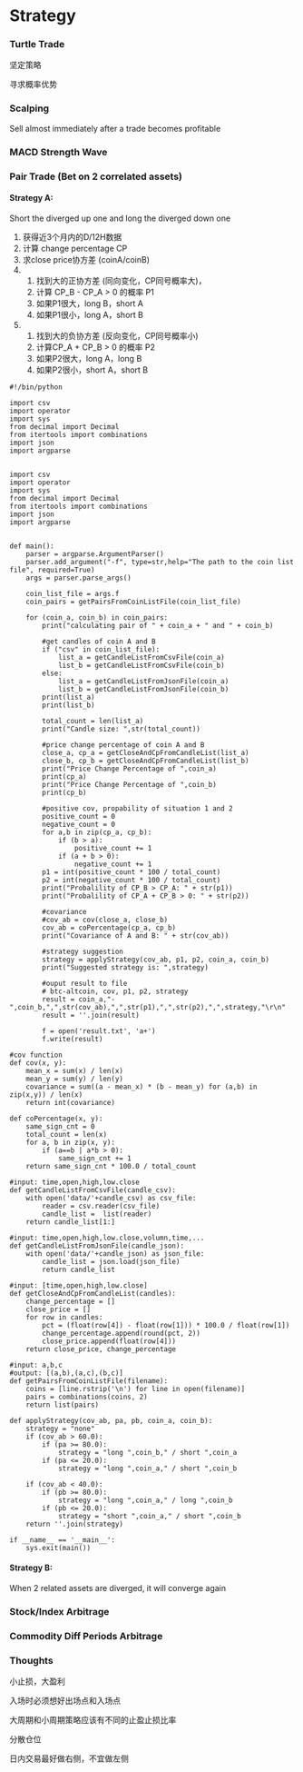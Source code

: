 # Strategy

### Turtle Trade

坚定策略

寻求概率优势

### Scalping

Sell almost immediately after a trade becomes profitable

### MACD Strength Wave

### Pair Trade \(Bet on 2 correlated assets\)

#### Strategy A: 

Short the diverged up one and long the diverged down one

1. 获得近3个月内的D/12H数据
2. 计算 change percentage CP
3. 求close price协方差 \(coinA/coinB\)
4. 1. 找到大的正协方差 \(同向变化，CP同号概率大\)，
   2. 计算 CP\_B - CP\_A &gt; 0 的概率 P1
   3. 如果P1很大，long B，short A
   4. 如果P1很小，long A，short B
5. 1. 找到大的负协方差 \(反向变化，CP同号概率小\)
   2. 计算CP\_A + CP\_B &gt; 0 的概率 P2
   3. 如果P2很大，long A，long B
   4. 如果P2很小，short A，short B

```text
#!/bin/python

import csv
import operator
import sys
from decimal import Decimal
from itertools import combinations
import json
import argparse


import csv
import operator
import sys
from decimal import Decimal
from itertools import combinations
import json
import argparse


def main():
    parser = argparse.ArgumentParser()
    parser.add_argument("-f", type=str,help="The path to the coin list file", required=True)
    args = parser.parse_args()

    coin_list_file = args.f
    coin_pairs = getPairsFromCoinListFile(coin_list_file)

    for (coin_a, coin_b) in coin_pairs:
        print("calculating pair of " + coin_a + " and " + coin_b)
    
        #get candles of coin A and B
        if ("csv" in coin_list_file):
            list_a = getCandleListFromCsvFile(coin_a)
            list_b = getCandleListFromCsvFile(coin_b)
        else:
            list_a = getCandleListFromJsonFile(coin_a)
            list_b = getCandleListFromJsonFile(coin_b)
        print(list_a)
        print(list_b)

        total_count = len(list_a)
        print("Candle size: ",str(total_count))

        #price change percentage of coin A and B
        close_a, cp_a = getCloseAndCpFromCandleList(list_a)
        close_b, cp_b = getCloseAndCpFromCandleList(list_b)
        print("Price Change Percentage of ",coin_a)
        print(cp_a)
        print("Price Change Percentage of ",coin_b)
        print(cp_b)

        #positive cov, propability of situation 1 and 2
        positive_count = 0
        negative_count = 0
        for a,b in zip(cp_a, cp_b):
            if (b > a):
                positive_count += 1
            if (a + b > 0):                
                negative_count += 1
        p1 = int(positive_count * 100 / total_count)
        p2 = int(negative_count * 100 / total_count)
        print("Probalility of CP_B > CP_A: " + str(p1))
        print("Probalility of CP_A + CP_B > 0: " + str(p2))

        #covariance
        #cov_ab = cov(close_a, close_b)
        cov_ab = coPercentage(cp_a, cp_b)
        print("Covariance of A and B: " + str(cov_ab))

        #strategy suggestion
        strategy = applyStrategy(cov_ab, p1, p2, coin_a, coin_b)
        print("Suggested strategy is: ",strategy)

        #ouput result to file
        # btc-altcoin, cov, p1, p2, strategy
        result = coin_a,"-",coin_b,",",str(cov_ab),",",str(p1),",",str(p2),",",strategy,"\r\n"
        result = ''.join(result)
    
        f = open('result.txt', 'a+')
        f.write(result)

#cov function
def cov(x, y):
    mean_x = sum(x) / len(x)
    mean_y = sum(y) / len(y)
    covariance = sum((a - mean_x) * (b - mean_y) for (a,b) in zip(x,y)) / len(x)
    return int(covariance)

def coPercentage(x, y):
    same_sign_cnt = 0
    total_count = len(x)
    for a, b in zip(x, y):
        if (a==b | a*b > 0):
            same_sign_cnt += 1
    return same_sign_cnt * 100.0 / total_count

#input: time,open,high,low.close
def getCandleListFromCsvFile(candle_csv):
    with open('data/'+candle_csv) as csv_file:
        reader = csv.reader(csv_file)
        candle_list =  list(reader)
    return candle_list[1:]

#input: time,open,high,low.close,volumn,time,...
def getCandleListFromJsonFile(candle_json):
    with open('data/'+candle_json) as json_file:
        candle_list = json.load(json_file)
        return candle_list

#input: [time,open,high,low.close]
def getCloseAndCpFromCandleList(candles):
    change_percentage = []
    close_price = []
    for row in candles:
        pct = (float(row[4]) - float(row[1])) * 100.0 / float(row[1])
        change_percentage.append(round(pct, 2))
        close_price.append(float(row[4]))
    return close_price, change_percentage

#input: a,b,c
#output: [(a,b),(a,c),(b,c)]
def getPairsFromCoinListFile(filename):
    coins = [line.rstrip('\n') for line in open(filename)]
    pairs = combinations(coins, 2)
    return list(pairs)

def applyStrategy(cov_ab, pa, pb, coin_a, coin_b):
    strategy = "none"
    if (cov_ab > 60.0):
        if (pa >= 80.0):
            strategy = "long ",coin_b," / short ",coin_a
        if (pa <= 20.0):
            strategy = "long ",coin_a," / short ",coin_b
      
    if (cov_ab < 40.0):
        if (pb >= 80.0):
            strategy = "long ",coin_a," / long ",coin_b
        if (pb <= 20.0):
            strategy = "short ",coin_a," / short ",coin_b
    return ''.join(strategy)

if __name__ == '__main__':
    sys.exit(main())
```

#### Strategy B:

When 2 related assets are diverged, it will converge again

### Stock/Index Arbitrage

### Commodity Diff Periods Arbitrage



### Thoughts

小止损，大盈利

入场时必须想好出场点和入场点

大周期和小周期策略应该有不同的止盈止损比率

分散仓位

日内交易最好做右侧，不宜做左侧

## 

